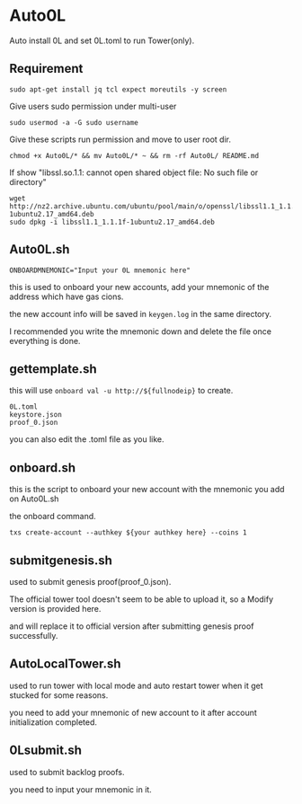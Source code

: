 # Auto0L
Auto install 0L and set 0L.toml to run Tower(only).

## Requirement
```
sudo apt-get install jq tcl expect moreutils -y screen
```
Give users sudo permission under multi-user
```
sudo usermod -a -G sudo username
```
Give these scripts run permission and move to user root dir.
```
chmod +x Auto0L/* && mv Auto0L/* ~ && rm -rf Auto0L/ README.md
```
If show "libssl.so.1.1: cannot open shared object file: No such file or directory"
```
wget http://nz2.archive.ubuntu.com/ubuntu/pool/main/o/openssl/libssl1.1_1.1.1f-1ubuntu2.17_amd64.deb
sudo dpkg -i libssl1.1_1.1.1f-1ubuntu2.17_amd64.deb
```

## Auto0L.sh
```
ONBOARDMNEMONIC="Input your 0L mnemonic here"
```
this is used to onboard your new accounts, add your mnemonic of the address which have gas cions.

the new account info will be saved in `keygen.log` in the same directory.

I recommended you write the mnemonic down and delete the file once everything is done.

## gettemplate.sh
this will use `onboard val -u http://${fullnodeip}` to create. 
```
0L.toml 
keystore.json
proof_0.json
```
you can also edit the .toml file as you like.

## onboard.sh
this is the script to onboard your new account with the mnemonic you add on Auto0L.sh

the onboard command.
```
txs create-account --authkey ${your authkey here} --coins 1
```

## submitgenesis.sh
used to submit genesis proof(proof_0.json).

The official tower tool doesn't seem to be able to upload it, so a Modify version is provided here.

and will replace it to official version after submitting genesis proof successfully.

## AutoLocalTower.sh
used to run tower with local mode and auto restart tower when it get stucked for some reasons.

you need to add your mnemonic of new account to it after account initialization completed.

## 0Lsubmit.sh
used to submit backlog proofs.

you need to input your mnemonic in it.
